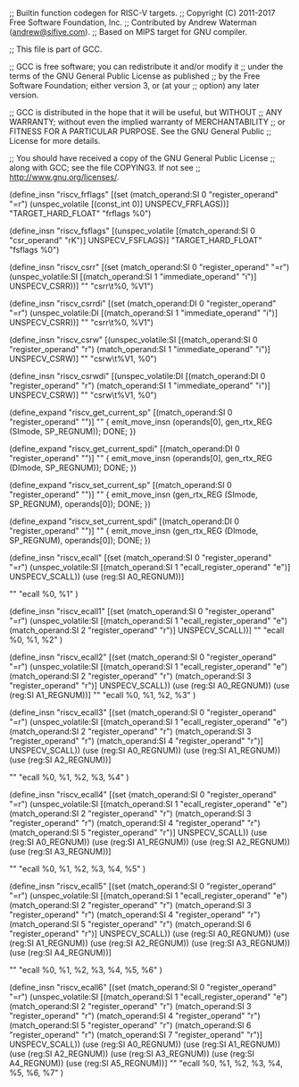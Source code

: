 ;; Builtin function codegen for RISC-V targets.
;; Copyright (C) 2011-2017 Free Software Foundation, Inc.
;; Contributed by Andrew Waterman (andrew@sifive.com).
;; Based on MIPS target for GNU compiler.

;; This file is part of GCC.

;; GCC is free software; you can redistribute it and/or modify it
;; under the terms of the GNU General Public License as published
;; by the Free Software Foundation; either version 3, or (at your
;; option) any later version.

;; GCC is distributed in the hope that it will be useful, but WITHOUT
;; ANY WARRANTY; without even the implied warranty of MERCHANTABILITY
;; or FITNESS FOR A PARTICULAR PURPOSE.  See the GNU General Public
;; License for more details.

;; You should have received a copy of the GNU General Public License
;; along with GCC; see the file COPYING3.  If not see
;; <http://www.gnu.org/licenses/>.

(define_insn "riscv_frflags"
  [(set (match_operand:SI 0 "register_operand" "=r")
	(unspec_volatile [(const_int 0)] UNSPECV_FRFLAGS))]
  "TARGET_HARD_FLOAT"
  "frflags %0")

(define_insn "riscv_fsflags"
  [(unspec_volatile [(match_operand:SI 0 "csr_operand" "rK")] UNSPECV_FSFLAGS)]
  "TARGET_HARD_FLOAT"
  "fsflags %0")

(define_insn "riscv_csrr"
  [(set (match_operand:SI 0 "register_operand" "=r")
        (unspec_volatile:SI [(match_operand:SI 1 "immediate_operand" "i")] UNSPECV_CSRR))]
  ""
  "csrr\t%0, %V1")

(define_insn "riscv_csrrdi"
  [(set (match_operand:DI 0 "register_operand" "=r")
        (unspec_volatile:DI [(match_operand:SI 1 "immediate_operand" "i")] UNSPECV_CSRR))]
  ""
  "csrr\t%0, %V1")

(define_insn "riscv_csrw"
  [(unspec_volatile:SI [(match_operand:SI 0 "register_operand" "r")
                        (match_operand:SI 1 "immediate_operand" "i")] UNSPECV_CSRW)]
  ""
  "csrw\t%V1, %0")

(define_insn "riscv_csrwdi"
  [(unspec_volatile:DI [(match_operand:DI 0 "register_operand" "r")
                        (match_operand:SI 1 "immediate_operand" "i")] UNSPECV_CSRW)]
  ""
  "csrw\t%V1, %0")

(define_expand "riscv_get_current_sp"
  [(match_operand:SI 0 "register_operand" "")]
  ""
{
  emit_move_insn (operands[0], gen_rtx_REG (SImode, SP_REGNUM));
  DONE;
})

(define_expand "riscv_get_current_spdi"
  [(match_operand:DI 0 "register_operand" "")]
  ""
{
  emit_move_insn (operands[0], gen_rtx_REG (DImode, SP_REGNUM));
  DONE;
})

(define_expand "riscv_set_current_sp"
  [(match_operand:SI 0 "register_operand" "")]
  ""
{
  emit_move_insn (gen_rtx_REG (SImode, SP_REGNUM), operands[0]);
  DONE;
})

(define_expand "riscv_set_current_spdi"
  [(match_operand:DI 0 "register_operand" "")]
  ""
{
  emit_move_insn (gen_rtx_REG (DImode, SP_REGNUM), operands[0]);
  DONE;
})

(define_insn "riscv_ecall"
  [(set (match_operand:SI 0 "register_operand" "=r")
        (unspec_volatile:SI [(match_operand:SI 1 "ecall_register_operand" "e")] UNSPECV_SCALL))
   (use (reg:SI A0_REGNUM))]

  ""
  "ecall %0, %1"
)

(define_insn "riscv_ecall1"
  [(set (match_operand:SI 0 "register_operand" "=r")
        (unspec_volatile:SI [(match_operand:SI 1 "ecall_register_operand" "e")
			     (match_operand:SI 2 "register_operand" "r")] UNSPECV_SCALL))]
  ""
  "ecall %0, %1, %2"
)

(define_insn "riscv_ecall2"
  [(set (match_operand:SI 0 "register_operand" "=r")
        (unspec_volatile:SI [(match_operand:SI 1 "ecall_register_operand" "e")
			     (match_operand:SI 2 "register_operand" "r")
			     (match_operand:SI 3 "register_operand" "r")] UNSPECV_SCALL))
   (use (reg:SI A0_REGNUM))
   (use (reg:SI A1_REGNUM))]
  ""
  "ecall %0, %1, %2, %3"
)

(define_insn "riscv_ecall3"
  [(set (match_operand:SI 0 "register_operand" "=r")
        (unspec_volatile:SI [(match_operand:SI 1 "ecall_register_operand" "e")
			     (match_operand:SI 2 "register_operand" "r")
			     (match_operand:SI 3 "register_operand" "r")
			     (match_operand:SI 4 "register_operand" "r")] UNSPECV_SCALL))
   (use (reg:SI A0_REGNUM))
   (use (reg:SI A1_REGNUM))
   (use (reg:SI A2_REGNUM))]

  ""
  "ecall %0, %1, %2, %3, %4"
)

(define_insn "riscv_ecall4"
  [(set (match_operand:SI 0 "register_operand" "=r")
        (unspec_volatile:SI [(match_operand:SI 1 "ecall_register_operand" "e")
			     (match_operand:SI 2 "register_operand" "r")
			     (match_operand:SI 3 "register_operand" "r")
			     (match_operand:SI 4 "register_operand" "r")
			     (match_operand:SI 5 "register_operand" "r")] UNSPECV_SCALL))
   (use (reg:SI A0_REGNUM))
   (use (reg:SI A1_REGNUM))
   (use (reg:SI A2_REGNUM))
   (use (reg:SI A3_REGNUM))]

  ""
  "ecall %0, %1, %2, %3, %4, %5"
)

(define_insn "riscv_ecall5"
  [(set (match_operand:SI 0 "register_operand" "=r")
        (unspec_volatile:SI [(match_operand:SI 1 "ecall_register_operand" "e")
			     (match_operand:SI 2 "register_operand" "r")
			     (match_operand:SI 3 "register_operand" "r")
			     (match_operand:SI 4 "register_operand" "r")
			     (match_operand:SI 5 "register_operand" "r")
			     (match_operand:SI 6 "register_operand" "r")] UNSPECV_SCALL))
   (use (reg:SI A0_REGNUM))
   (use (reg:SI A1_REGNUM))
   (use (reg:SI A2_REGNUM))
   (use (reg:SI A3_REGNUM))
   (use (reg:SI A4_REGNUM))]

  ""
  "ecall %0, %1, %2, %3, %4, %5, %6"
)

(define_insn "riscv_ecall6"
  [(set (match_operand:SI 0 "register_operand" "=r")
        (unspec_volatile:SI [(match_operand:SI 1 "ecall_register_operand" "e")
			     (match_operand:SI 2 "register_operand" "r")
			     (match_operand:SI 3 "register_operand" "r")
			     (match_operand:SI 4 "register_operand" "r")
			     (match_operand:SI 5 "register_operand" "r")
			     (match_operand:SI 6 "register_operand" "r")
			     (match_operand:SI 7 "register_operand" "r")] UNSPECV_SCALL))
   (use (reg:SI A0_REGNUM))
   (use (reg:SI A1_REGNUM))
   (use (reg:SI A2_REGNUM))
   (use (reg:SI A3_REGNUM))
   (use (reg:SI A4_REGNUM))
   (use (reg:SI A5_REGNUM))]
  ""
  "ecall %0, %1, %2, %3, %4, %5, %6, %7"
)
